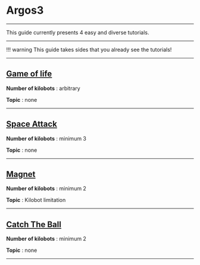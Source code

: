 # Argos3
---

This guide currently presents 4 easy and diverse tutorials.

---

!!! warning
    This guide takes sides that you already see the tutorials!

---

## [<u>Game of life</u>](argos3-1.md)

**Number of kilobots** : arbitrary

**Topic** : none


---

## [<u>Space Attack</u>](argos3-2.md)

**Number of kilobots** : minimum 3

**Topic** : none



---

## [<u>Magnet</u>](argos3-3.md)

**Number of kilobots** : minimum 2

**Topic** : Kilobot limitation



---

## [<u>Catch The Ball</u>](argos4-3.md)

**Number of kilobots** : minimum 2

**Topic** : none



---


